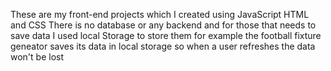 These are my front-end projects which I created using JavaScript HTML and CSS
There is no database or any backend and for those that needs to save data I used local Storage to store them for example the football fixture geneator saves its data in local storage so
when a user refreshes the data won't be lost
